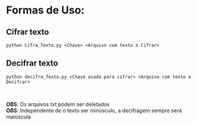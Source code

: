 # Formas de Uso:

## Cifrar texto 
`python Cifra_Texto.py <Chave> <Arquivo com texto a Cifrar>`


## Decifrar texto
`python decifra_Texto.py <Chave usada para cifrar> <Arquivo com texto a Decifrar>`

 <BR>

**OBS**: Os arquivos txt podem ser deletados  
**OBS**: Independente de o texto ser minúsculo, a decifragem sempre será maiúscula
